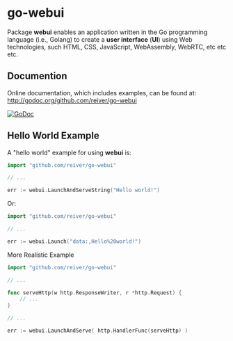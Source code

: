 # go-webui

Package **webui** enables an application written in the Go programming language (i.e., Golang) to create a **user interface** (**UI**) using Web technologies, such HTML, CSS, JavaScript, WebAssembly, WebRTC, etc etc etc.

## Documention

Online documentation, which includes examples, can be found at: http://godoc.org/github.com/reiver/go-webui

[![GoDoc](https://godoc.org/github.com/reiver/go-webui?status.svg)](https://godoc.org/github.com/reiver/go-webui)

## Hello World Example

A "hello world" example for using **webui** is:
```go
import "github.com/reiver/go-webui"

// ...

err := webui.LaunchAndServeString("Hello world!")
```

Or:
```go
import "github.com/reiver/go-webui"

// ...

err := webui.Launch("data:,Hello%20world!")
```

More Realistic Example
```go
import "github.com/reiver/go-webui"

// ...

func serveHttp(w http.ResponseWriter, r *http.Request) {
	// ...
}

// ...

err := webui.LaunchAndServe( http.HandlerFunc(serveHttp) )
```
